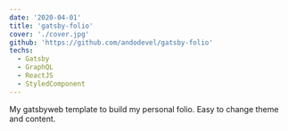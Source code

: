 ```yaml
---
date: '2020-04-01'
title: 'gatsby-folio'
cover: './cover.jpg'
github: 'https://github.com/andodevel/gatsby-folio'
techs:
  - Gatsby
  - GraphQL
  - ReactJS
  - StyledComponent
---
```


My gatsbyweb template to build my personal folio. Easy to change theme and content.
